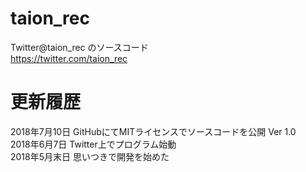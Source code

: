 # taion_rec
Twitter@taion_rec のソースコード<br>
https://twitter.com/taion_rec
<br>
# 更新履歴
2018年7月10日 GitHubにてMITライセンスでソースコードを公開 Ver 1.0<br>
2018年6月7日  Twitter上でプログラム始動<br>
2018年5月末日 思いつきで開発を始めた
